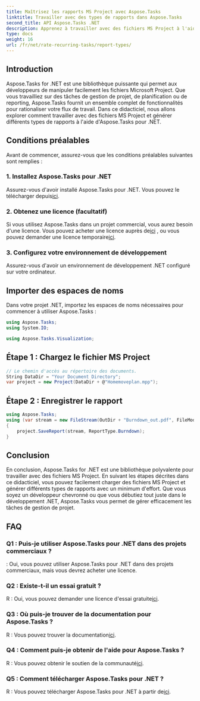 ```yaml
---
title: Maîtrisez les rapports MS Project avec Aspose.Tasks
linktitle: Travailler avec des types de rapports dans Aspose.Tasks
second_title: API Aspose.Tasks .NET
description: Apprenez à travailler avec des fichiers MS Project à l'aide d'Aspose.Tasks pour .NET. Générez facilement différents types de rapports.
type: docs
weight: 16
url: /fr/net/rate-recurring-tasks/report-types/
---
```

## Introduction
Aspose.Tasks for .NET est une bibliothèque puissante qui permet aux développeurs de manipuler facilement les fichiers Microsoft Project. Que vous travailliez sur des tâches de gestion de projet, de planification ou de reporting, Aspose.Tasks fournit un ensemble complet de fonctionnalités pour rationaliser votre flux de travail. Dans ce didacticiel, nous allons explorer comment travailler avec des fichiers MS Project et générer différents types de rapports à l'aide d'Aspose.Tasks pour .NET.
## Conditions préalables
Avant de commencer, assurez-vous que les conditions préalables suivantes sont remplies :
### 1. Installez Aspose.Tasks pour .NET
Assurez-vous d'avoir installé Aspose.Tasks pour .NET. Vous pouvez le télécharger depuis[ici](https://releases.aspose.com/tasks/net/).
### 2. Obtenez une licence (facultatif)
 Si vous utilisez Aspose.Tasks dans un projet commercial, vous aurez besoin d'une licence. Vous pouvez acheter une licence auprès de[ici](https://purchase.aspose.com/buy) , ou vous pouvez demander une licence temporaire[ici](https://purchase.aspose.com/temporary-license/).
### 3. Configurez votre environnement de développement
Assurez-vous d'avoir un environnement de développement .NET configuré sur votre ordinateur.

## Importer des espaces de noms
Dans votre projet .NET, importez les espaces de noms nécessaires pour commencer à utiliser Aspose.Tasks :
```csharp
using Aspose.Tasks;
using System.IO;

using Aspose.Tasks.Visualization;
```

## Étape 1 : Chargez le fichier MS Project
```csharp
// Le chemin d'accès au répertoire des documents.
String DataDir = "Your Document Directory";
var project = new Project(DataDir + @"Homemoveplan.mpp");
```
## Étape 2 : Enregistrer le rapport
```csharp
using Aspose.Tasks;
using (var stream = new FileStream(OutDir + "Burndown_out.pdf", FileMode.Create))
{
    project.SaveReport(stream, ReportType.Burndown);
}
```

## Conclusion
En conclusion, Aspose.Tasks for .NET est une bibliothèque polyvalente pour travailler avec des fichiers MS Project. En suivant les étapes décrites dans ce didacticiel, vous pouvez facilement charger des fichiers MS Project et générer différents types de rapports avec un minimum d'effort. Que vous soyez un développeur chevronné ou que vous débutiez tout juste dans le développement .NET, Aspose.Tasks vous permet de gérer efficacement les tâches de gestion de projet.
## FAQ
### Q1 : Puis-je utiliser Aspose.Tasks pour .NET dans des projets commerciaux ?
: Oui, vous pouvez utiliser Aspose.Tasks pour .NET dans des projets commerciaux, mais vous devrez acheter une licence.
### Q2 : Existe-t-il un essai gratuit ?
 R : Oui, vous pouvez demander une licence d'essai gratuite[ici](https://releases.aspose.com/tasks/net/).
### Q3 : Où puis-je trouver de la documentation pour Aspose.Tasks ?
 R : Vous pouvez trouver la documentation[ici](https://reference.aspose.com/tasks/net/).
### Q4 : Comment puis-je obtenir de l'aide pour Aspose.Tasks ?
 R : Vous pouvez obtenir le soutien de la communauté[ici](https://forum.aspose.com/c/tasks/15).
### Q5 : Comment télécharger Aspose.Tasks pour .NET ?
 R : Vous pouvez télécharger Aspose.Tasks pour .NET à partir de[ici](https://releases.aspose.com/tasks/net/).